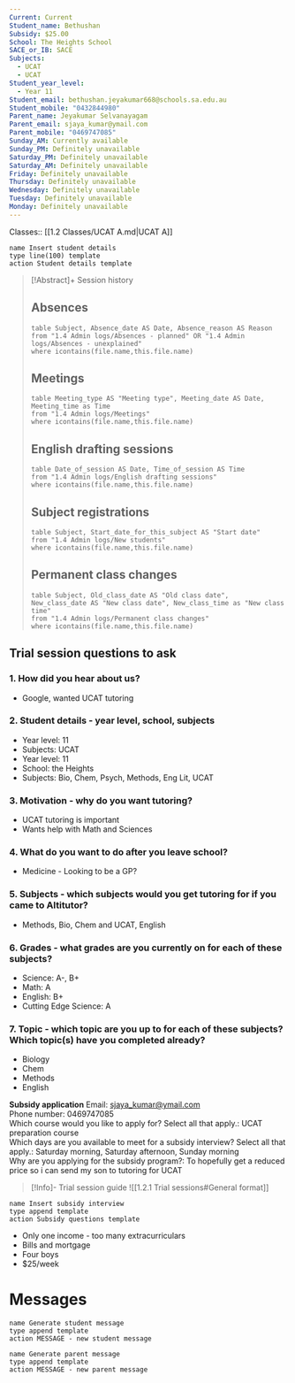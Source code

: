 ```yaml
---
Current: Current
Student_name: Bethushan
Subsidy: $25.00
School: The Heights School
SACE_or_IB: SACE
Subjects:
  - UCAT
  - UCAT
Student_year_level:
  - Year 11
Student_email: bethushan.jeyakumar668@schools.sa.edu.au
Student_mobile: "0432844980"
Parent_name: Jeyakumar Selvanayagam
Parent_email: sjaya_kumar@ymail.com
Parent_mobile: "0469747085"
Sunday_AM: Currently available
Sunday_PM: Definitely unavailable
Saturday_PM: Definitely unavailable
Saturday_AM: Definitely unavailable
Friday: Definitely unavailable
Thursday: Definitely unavailable
Wednesday: Definitely unavailable
Tuesday: Definitely unavailable
Monday: Definitely unavailable
---
```

Classes:: [[1.2 Classes/UCAT A.md|UCAT A]]
```button
name Insert student details
type line(100) template
action Student details template
```
> [!Abstract]+ Session history
> ## Absences
> ```dataview
> table Subject, Absence_date AS Date, Absence_reason AS Reason
> from "1.4 Admin logs/Absences - planned" OR "1.4 Admin logs/Absences - unexplained"
> where icontains(file.name,this.file.name)
> ```
> 
> ## Meetings
> ```dataview
> table Meeting_type AS "Meeting type", Meeting_date AS Date, Meeting_time as Time
> from "1.4 Admin logs/Meetings" 
> where icontains(file.name,this.file.name)
> ```
> 
> ## English drafting sessions
> ```dataview
> table Date_of_session AS Date, Time_of_session AS Time
> from "1.4 Admin logs/English drafting sessions"
> where icontains(file.name,this.file.name)
> ```
> 
> ## Subject registrations
> ```dataview
> table Subject, Start_date_for_this_subject AS "Start date"
> from "1.4 Admin logs/New students"
> where icontains(file.name,this.file.name)
> ```
> 
> ## Permanent class changes
> ```dataview
> table Subject, Old_class_date AS "Old class date", New_class_date AS "New class date", New_class_time as "New class time"
> from "1.4 Admin logs/Permanent class changes"
> where icontains(file.name,this.file.name)




## Trial session questions to ask
### 1. How did you hear about us?
- Google, wanted UCAT tutoring
### 2. **Student details** - year level, school, subjects
- Year level: 11
- Subjects: UCAT
- Year level: 11
- School: the Heights
- Subjects: Bio, Chem, Psych, Methods, Eng Lit, UCAT
### 3. **Motivation** - why do you want tutoring?
- UCAT tutoring is important
- Wants help with Math and Sciences
### 4.  What do you want to do after you leave school?
- Medicine - Looking to be a GP?
### 5. **Subjects** - which subjects would you get tutoring for if you came to Altitutor?
- Methods, Bio, Chem and UCAT, English 
### 6. **Grades** - what grades are you currently on for each of these subjects?
- Science: A-, B+
- Math: A
- English: B+
- Cutting Edge Science: A
### 7.  **Topic** - which topic are you up to for each of these subjects? Which topic(s) have you completed already?
- Biology
- Chem
- Methods
- English

**Subsidy application**
Email: [sjaya_kumar@ymail.com](mailto:sjaya_kumar@ymail.com)  
Phone number: 0469747085  
Which course would you like to apply for? Select all that apply.: UCAT preparation course  
Which days are you available to meet for a subsidy interview? Select all that apply.: Saturday morning, Saturday afternoon, Sunday morning  
Why are you applying for the subsidy program?: To hopefully get a reduced price so i can send my son to tutoring for UCAT

> [!Info]- Trial session guide
![[1.2.1 Trial sessions#General format]]

```button
name Insert subsidy interview
type append template
action Subsidy questions template
```

- Only one income - too many extracurriculars 
- Bills and mortgage 
- Four boys 
- $25/week 

# Messages
```button
name Generate student message
type append template
action MESSAGE - new student message
```



```button
name Generate parent message
type append template
action MESSAGE - new parent message
```

